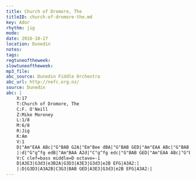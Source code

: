 ```yaml
---
title: Church of Dromore, The
titleID: church-of-dromore-the.md
key: Ador
rhythm: jig
mode:
date: 2016-10-27
location: Dunedin
notes:
tags:
regtuneoftheweek:
slowtuneoftheweek:
mp3_file:
abc_source: Dunedin Fiddle Orchestra
abc_url: http://nefc.org.nz/
source: Dunedin
abc: |
    X:17
    T:Church of Dromore, The
    C:F. O'Neill
    Z:Mike Moroney
    L:1/8
    M:6/8
    R:Jig
    K:Am
    V:1
    D|"Am"EAA ABc|"G"BAB G2A|"Em"Bee dBA|"G"BAB GED|"Am"EAA ABc|"G"BAB G2A|"Em"Bee dBA|"Am"BAA A2:|
    |:d|"G"g^fg edB|"Am"BAA A2d|"C"g^fg edc|"G"BAB GED|"Am"EAA ABc|"G"BAB G2A|"Em"Bee dBG|"Am"BAA A2:|
    V:C clef=bass middle=D octave=-1
    D|A3E3|G3d3|e3B2A|G3D3|A3E3|G3d3|e2B EFG|A3A2:|
    |:D|G3D3|A3A2B|C3G3|BAB GED|A3E3|G3d3|e2B EFG|A3A2:|
---
```

